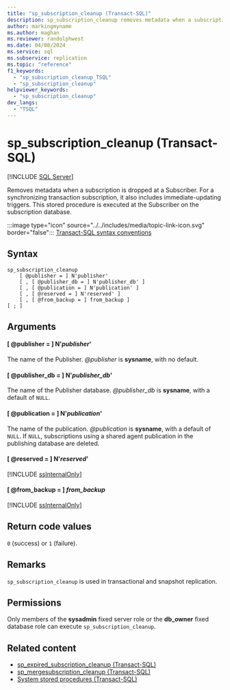 ```yaml
---
title: "sp_subscription_cleanup (Transact-SQL)"
description: sp_subscription_cleanup removes metadata when a subscription is dropped at a Subscriber.
author: markingmyname
ms.author: maghan
ms.reviewer: randolphwest
ms.date: 04/08/2024
ms.service: sql
ms.subservice: replication
ms.topic: "reference"
f1_keywords:
  - "sp_subscription_cleanup_TSQL"
  - "sp_subscription_cleanup"
helpviewer_keywords:
  - "sp_subscription_cleanup"
dev_langs:
  - "TSQL"
---
```

# sp_subscription_cleanup (Transact-SQL)

[!INCLUDE [SQL Server](../../includes/applies-to-version/sqlserver.md)]

Removes metadata when a subscription is dropped at a Subscriber. For a synchronizing transaction subscription, it also includes immediate-updating triggers. This stored procedure is executed at the Subscriber on the subscription database.

:::image type="icon" source="../../includes/media/topic-link-icon.svg" border="false"::: [Transact-SQL syntax conventions](../../t-sql/language-elements/transact-sql-syntax-conventions-transact-sql.md)

## Syntax

```syntaxsql
sp_subscription_cleanup
    [ @publisher = ] N'publisher'
    [ , [ @publisher_db = ] N'publisher_db' ]
    [ , [ @publication = ] N'publication' ]
    [ , [ @reserved = ] N'reserved' ]
    [ , [ @from_backup = ] from_backup ]
[ ; ]
```

## Arguments

#### [ @publisher = ] N'*publisher*'

The name of the Publisher. *@publisher* is **sysname**, with no default.

#### [ @publisher_db = ] N'*publisher_db*'

The name of the Publisher database. *@publisher_db* is **sysname**, with a default of `NULL`.

#### [ @publication = ] N'*publication*'

The name of the publication. *@publication* is **sysname**, with a default of `NULL`. If `NULL`, subscriptions using a shared agent publication in the publishing database are deleted.

#### [ @reserved = ] N'*reserved*'

[!INCLUDE [ssInternalOnly](../../includes/ssinternalonly-md.md)]

#### [ @from_backup = ] *from_backup*

[!INCLUDE [ssInternalOnly](../../includes/ssinternalonly-md.md)]

## Return code values

`0` (success) or `1` (failure).

## Remarks

`sp_subscription_cleanup` is used in transactional and snapshot replication.

## Permissions

Only members of the **sysadmin** fixed server role or the **db_owner** fixed database role can execute `sp_subscription_cleanup`.

## Related content

- [sp_expired_subscription_cleanup (Transact-SQL)](sp-expired-subscription-cleanup-transact-sql.md)
- [sp_mergesubscription_cleanup (Transact-SQL)](sp-mergesubscription-cleanup-transact-sql.md)
- [System stored procedures (Transact-SQL)](system-stored-procedures-transact-sql.md)
